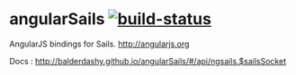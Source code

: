 angularSails [![build-status](https://www.codeship.io/projects/14ec8cf0-01ab-0132-110a-1a3da1f6d8ed/status?branch=resource)](https://www.codeship.io/projects/30228)
============

AngularJS bindings for Sails. http://angularjs.org

Docs : http://balderdashy.github.io/angularSails/#/api/ngsails.$sailsSocket
